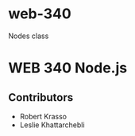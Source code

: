 # web-340
Nodes class
<h1>WEB 340 Node.js</h1>
<h2>Contributors</h2>
<ul>
  <li>Robert Krasso</li>
  <li>Leslie Khattarchebli</li>
</ul>
